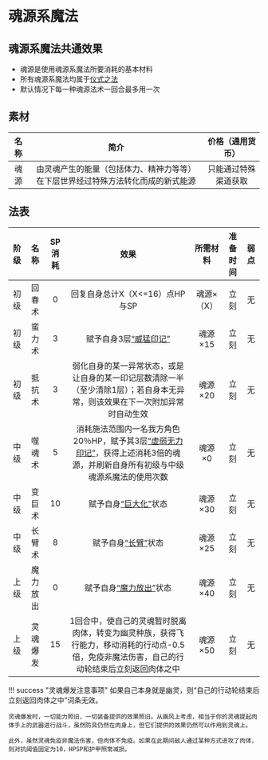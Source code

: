 # 魂源系魔法

## 魂源系魔法共通效果

* 魂源是使用魂源系魔法所要消耗的基本材料
* 所有魂源系魔法均属于<a href="/rules/V4.x rules/8·magic/#仪式之法" target="_blank">仪式之法</a>
* 默认情况下每一种魂源法术一回合最多用一次

## 素材

名称|简介|价格（通用货币）
:--:|:--:|:--:
魂源|由灵魂产生的能量（包括体力、精神力等等）在下层世界经过特殊方法转化而成的新式能源|只能通过特殊渠道获取

## 法表

阶级|名称|SP消耗|效果|所需材料|准备时间|弱点
:--:|:--:|:--:|:--:|:--:|:--:|:--:
初级|回春术|0|回复自身总计X（X<=16）点HP与SP|魂源×（X）|立刻|无
初级|蛮力术|3|赋予自身3层<a href="../../status/mark/#威猛印记" target="_blank">“威猛印记”</a>|魂源×15|立刻|无
初级|抵抗术|3|弱化自身的某一异常状态，或是让自身的某一印记层数清除一半（至少清除1层）；若自身本无异常，则该效果在下一次附加异常时自动生效|魂源×20|立刻|无
中级|噬魂术|5|消耗施法范围内一名我方角色20％HP，赋予其3层<a href="../../status/mark/#虚弱无力印记" target="_blank">“虚弱无力印记”</a>，获得上述消耗3倍的魂源，并刷新自身所有初级与中级魂源系魔法的使用次数|魂源×0|立刻|无
中级|变巨术|10|赋予自身<a href="../../status/normal/#巨大化" target="_blank">“巨大化”</a>状态|魂源×30|立刻|无
中级|长臂术|8|赋予自身<a href="../../status/normal/#长臂" target="_blank">“长臂”</a>状态|魂源×25|立刻|无
上级|魔力放出|0|赋予自身<a href="../../status/normal/#魔力放出" target="_blank">“魔力放出”</a>状态|魂源×40|立刻|无
上级|灵魂爆发|15|1回合中，使自己的灵魂暂时脱离肉体，转变为幽灵种族，获得飞行能力，移动消耗的行动点-0.5倍，免疫非魔法伤害，自己的行动轮结束后立刻返回肉体之中|魂源×50|立刻|无

!!! success "灵魂爆发注意事项"
    如果自己本身就是幽灵，则“自己的行动轮结束后立刻返回肉体之中”词条无效。

    灵魂爆发时，一切能力照旧，一切装备提供的效果照旧。从画风上考虑，相当于你的灵魂提起肉体手上的武器进行战斗，虽然防具仍然在肉身上，但它们提供的效果仍然可以作用到灵魂上。

    此外，虽然灵魂免疫非魔法伤害，但肉体不免疫。如果在此期间敌人通过某种方式进攻了肉体，则对抗阈值固定为10，HPSP和护甲照常减损。
